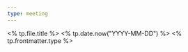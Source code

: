 ```yaml
---
type: meeting
---
```


<% tp.file.title %>
<% tp.date.now("YYYY-MM-DD") %>
<% tp.frontmatter.type %>